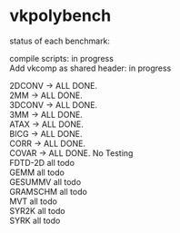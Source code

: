 # vkpolybench

status of each benchmark:

compile scripts: in progress   
Add vkcomp as shared header: in progress  

2DCONV -> ALL DONE.     
2MM -> ALL DONE.      
3DCONV -> ALL DONE.   
3MM -> ALL DONE.  
ATAX -> ALL DONE.  
BICG -> ALL DONE.    
CORR -> ALL DONE.   
COVAR -> ALL DONE. No Testing     
FDTD-2D all todo  
GEMM all todo  
GESUMMV all todo  
GRAMSCHM all todo  
MVT all todo  
SYR2K all todo  
SYRK all todo  
